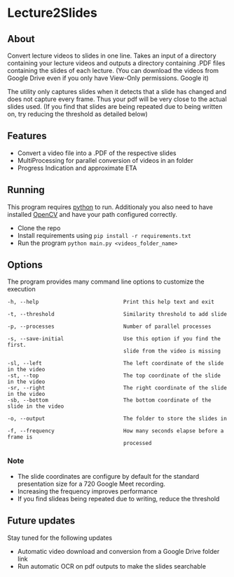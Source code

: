 # Lecture2Slides

## About

Convert lecture videos to slides in one line. Takes an input of a directory containing your lecture videos and outputs a directory containing .PDF files containing the slides of each lecture. (You can download the videos from Google Drive even if you only have View-Only permissions. Google it)


The utility only captures slides when it detects that a slide has changed and does not capture every frame. Thus your pdf will be very close to the actual slides used. (If you find that slides are being repeated due to being written on, try reducing the threshold as detailed below)

## Features

- Convert a video file into a .PDF of the respective slides
- MultiProcessing for parallel conversion of videos in an folder
- Progress Indication and approximate ETA

## Running

This program requires [python](https://www.python.org/downloads/) to run. Additionaly you also need to have installed [OpenCV](https://opencv.org/releases/) and have your path configured correctly.

- Clone the repo
- Install requirements using `pip install -r requirements.txt`
- Run the program `python main.py <videos_folder_name>`

## Options

The program provides many command line options to customize the execution

    -h, --help                           Print this help text and exit

    -t, --threshold                      Similarity threshold to add slide

    -p, --processes                      Number of parallel processes

    -s, --save-initial                   Use this option if you find the first.
                                         slide from the video is missing

    -sl, --left                          The left coordinate of the slide in the video
    -st, --top                           The top coordinate of the slide in the video
    -sr, --right                         The right coordinate of the slide in the video
    -sb, --bottom                        The bottom coordinate of the slide in the video

    -o, --output                         The folder to store the slides in

    -f, --frequency                      How many seconds elapse before a frame is
                                         processed

### Note
- The slide coordinates are configure by default for the standard presentation size for a 720 Google Meet recording.
- Increasing the frequency improves performance
- If you find slideas being repeated due to writing, reduce the threshold

## Future updates

Stay tuned for the following updates

 - Automatic video download and conversion from a Google Drive folder link
 - Run automatic OCR on pdf outputs to make the slides searchable